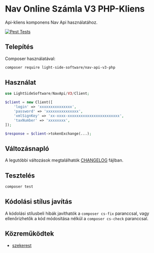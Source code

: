 # Nav Online Számla V3 PHP-Kliens

Api-kliens komponens Nav Api használatához.

[![Pest Tests](https://github.com/TamasSzekeres/nav-api-v3-php/actions/workflows/tests.yml/badge.svg?branch=master&event=push)](https://github.com/TamasSzekeres/nav-api-v3-php/actions/workflows/tests.yml)

## Telepítés

Composer használatával:

``` bash
composer require light-side-software/nav-api-v3-php
```

## Használat

``` php
use LightSideSoftware/NavApi/V3/Client;

$client = new Client([
    'login' => 'xxxxxxxxxxxxxxx',
    'password' => 'xxxxxxxxxxxxxxx',
    'xmlSignKey' => 'xx-xxxx-xxxxxxxxxxxxxxxxxxxxxxxx',
    'taxNumber' => 'xxxxxxxx',
]);

$response = $client->tokenExchange(...);
```

## Változásnapló

A legutóbbi változások megtalálhatók [CHANGELOG](CHANGELOG.md) fájlban.

## Tesztelés

``` bash
composer test
```

## Kódolási stílus javítás

A kódolási stílusbeli hibák javíthatók a `composer cs-fix` paranccsal, vagy ellenőrizhetők a kód módosítása nélkül
a `composer cs-check` paranccsal.

## Közreműködtek

- [szekerest][link-author]

[link-author]: https://github.com/TamasSzekeres
